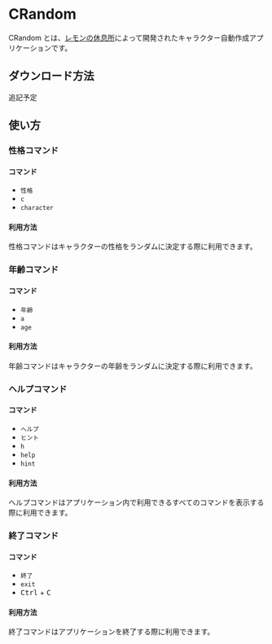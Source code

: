 # CRandom
CRandom とは、[レモンの休息所](https://lemon73-computing.github.io)によって開発されたキャラクター自動作成アプリケーションです。

## ダウンロード方法
追記予定

## 使い方

### 性格コマンド
#### コマンド
- ```性格```
- ```c```
- ```character```

#### 利用方法
性格コマンドはキャラクターの性格をランダムに決定する際に利用できます。

### 年齢コマンド
#### コマンド
- ```年齢```
- ```a```
- ```age```

#### 利用方法
年齢コマンドはキャラクターの年齢をランダムに決定する際に利用できます。

### ヘルプコマンド
#### コマンド
- ```ヘルプ```
- ```ヒント```
- ```h```
- ```help```
- ```hint```

#### 利用方法
ヘルプコマンドはアプリケーション内で利用できるすべてのコマンドを表示する際に利用できます。

### 終了コマンド
#### コマンド
- ```終了```
- ```exit```
- <kbd>Ctrl</kbd> + <kbd>C</kbd>

#### 利用方法
終了コマンドはアプリケーションを終了する際に利用できます。
